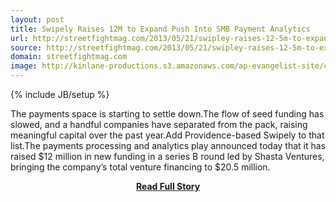 ```yaml
---
layout: post
title: Swipely Raises 12M to Expand Push Into SMB Payment Analytics
url: http://streetfightmag.com/2013/05/21/swipley-raises-12-5m-to-expand-push-into-smb-payment-analytics//doing_wp_cron=1372638940.4163880348205566406250
source: http://streetfightmag.com/2013/05/21/swipley-raises-12-5m-to-expand-push-into-smb-payment-analytics//doing_wp_cron=1372638940.4163880348205566406250
domain: streetfightmag.com
image: http://kinlane-productions.s3.amazonaws.com/ap-evangelist-site/curated/screenshots/9024_streetfightmag_com.png
---
```

{% include JB/setup %}<p>The payments space is starting to settle down.The flow of seed funding has slowed, and a handful companies have separated from the pack, raising meaningful capital over the past year.Add Providence-based Swipely to that list.The payments processing and analytics play announced today that it has raised $12 million in new funding in a series B round led by Shasta Ventures, bringing the company’s total venture financing to $20.5 million.</p>
<center><p><a href="http://streetfightmag.com/2013/05/21/swipley-raises-12-5m-to-expand-push-into-smb-payment-analytics//doing_wp_cron=1372638940.4163880348205566406250" style='padding:25px; font-sze:18px; font-weight: bold;'>Read Full Story</a></p></center>
